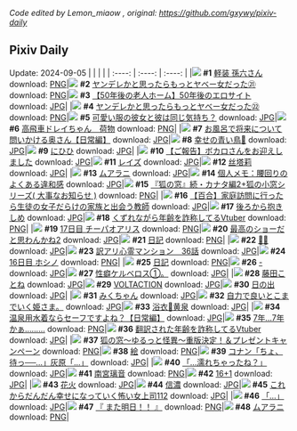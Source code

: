 *Code edited by Lemon_miaow , original: https://github.com/gxywy/pixiv-daily*
## Pixiv Daily 
Update: 2024-09-05
|      |      |      |
| :----: | :----: | :----: |
|![](https://pximg.lemonmiaow.xyz/c/240x480/img-master/img/2024/09/03/00/00/41/122087390_p0_master1200.jpg) **#1** [軽装 孫六さん](https://www.pixiv.net/artworks/122087390) download: [PNG](https://pximg.lemonmiaow.xyz/img-original/img/2024/09/03/00/00/41/122087390_p0.png)|![](https://pximg.lemonmiaow.xyz/c/240x480/img-master/img/2024/09/03/00/02/00/122087545_p0_master1200.jpg) **#2** [ヤンデレかと思ったらもっとヤベー女だった㉑](https://www.pixiv.net/artworks/122087545) download: [PNG](https://pximg.lemonmiaow.xyz/img-original/img/2024/09/03/00/02/00/122087545_p0.png)|![](https://pximg.lemonmiaow.xyz/c/240x480/img-master/img/2024/09/03/12/00/11/122098545_p0_master1200.jpg) **#3** [【50年後の老人ホーム】50年後のエロサイト](https://www.pixiv.net/artworks/122098545) download: [JPG](https://pximg.lemonmiaow.xyz/img-original/img/2024/09/03/12/00/11/122098545_p0.jpg)|
|![](https://pximg.lemonmiaow.xyz/c/240x480/img-master/img/2024/09/04/00/01/49/122115752_p0_master1200.jpg) **#4** [ヤンデレかと思ったらもっとヤベー女だった㉒](https://www.pixiv.net/artworks/122115752) download: [PNG](https://pximg.lemonmiaow.xyz/img-original/img/2024/09/04/00/01/49/122115752_p0.png)|![](https://pximg.lemonmiaow.xyz/c/240x480/img-master/img/2024/09/04/17/00/45/122130856_p0_master1200.jpg) **#5** [可愛い服の彼女と彼は同じ気持ち？](https://www.pixiv.net/artworks/122130856) download: [JPG](https://pximg.lemonmiaow.xyz/img-original/img/2024/09/04/17/00/45/122130856_p0.jpg)|![](https://pximg.lemonmiaow.xyz/c/240x480/img-master/img/2024/09/03/18/40/41/122105464_p0_master1200.jpg) **#6** [高飛車ドレイちゃん　荷物](https://www.pixiv.net/artworks/122105464) download: [PNG](https://pximg.lemonmiaow.xyz/img-original/img/2024/09/03/18/40/41/122105464_p0.png)|
|![](https://pximg.lemonmiaow.xyz/c/240x480/img-master/img/2024/09/03/00/07/09/122087878_p0_master1200.jpg) **#7** [お風呂で将来について問いかける奥さん【日常編】](https://www.pixiv.net/artworks/122087878) download: [JPG](https://pximg.lemonmiaow.xyz/img-original/img/2024/09/03/00/07/09/122087878_p0.jpg)|![](https://pximg.lemonmiaow.xyz/c/240x480/img-master/img/2024/09/03/17/21/35/122103611_p0_master1200.jpg) **#8** [幸せの青い鳥💙](https://www.pixiv.net/artworks/122103611) download: [JPG](https://pximg.lemonmiaow.xyz/img-original/img/2024/09/03/17/21/35/122103611_p0.jpg)|![](https://pximg.lemonmiaow.xyz/c/240x480/img-master/img/2024/09/03/00/02/34/122087590_p0_master1200.jpg) **#9** [にひひ](https://www.pixiv.net/artworks/122087590) download: [JPG](https://pximg.lemonmiaow.xyz/img-original/img/2024/09/03/00/02/34/122087590_p0.jpg)|
|![](https://pximg.lemonmiaow.xyz/c/240x480/img-master/img/2024/09/03/17/43/41/122104053_p0_master1200.jpg) **#10** [【ご報告】ボカロさんをお迎えしました](https://www.pixiv.net/artworks/122104053) download: [JPG](https://pximg.lemonmiaow.xyz/img-original/img/2024/09/03/17/43/41/122104053_p0.jpg)|![](https://pximg.lemonmiaow.xyz/c/240x480/img-master/img/2024/09/03/01/32/16/122090275_p0_master1200.jpg) **#11** [レイズ](https://www.pixiv.net/artworks/122090275) download: [JPG](https://pximg.lemonmiaow.xyz/img-original/img/2024/09/03/01/32/16/122090275_p0.jpg)|![](https://pximg.lemonmiaow.xyz/c/240x480/img-master/img/2024/09/03/21/34/26/122110530_p0_master1200.jpg) **#12** [丝塔莉](https://www.pixiv.net/artworks/122110530) download: [JPG](https://pximg.lemonmiaow.xyz/img-original/img/2024/09/03/21/34/26/122110530_p0.jpg)|
|![](https://pximg.lemonmiaow.xyz/c/240x480/img-master/img/2024/09/03/01/10/43/122089787_p0_master1200.jpg) **#13** [ムアラニ](https://www.pixiv.net/artworks/122089787) download: [JPG](https://pximg.lemonmiaow.xyz/img-original/img/2024/09/03/01/10/43/122089787_p0.jpg)|![](https://pximg.lemonmiaow.xyz/c/240x480/img-master/img/2024/09/03/06/00/07/122093852_p0_master1200.jpg) **#14** [個人メモ：腰回りのよくある違和感](https://www.pixiv.net/artworks/122093852) download: [JPG](https://pximg.lemonmiaow.xyz/img-original/img/2024/09/03/06/00/07/122093852_p0.jpg)|![](https://pximg.lemonmiaow.xyz/c/240x480/img-master/img/2024/09/03/19/49/16/122107274_p0_master1200.jpg) **#15** [『狐の窓』続・カナタ編2+狐の小窓シリーズ( 大事なお知らせ )](https://www.pixiv.net/artworks/122107274) download: [PNG](https://pximg.lemonmiaow.xyz/img-original/img/2024/09/03/19/49/16/122107274_p0.png)|
|![](https://pximg.lemonmiaow.xyz/c/240x480/img-master/img/2024/09/04/22/37/32/122139869_p0_master1200.jpg) **#16** [【百合】家庭訪問に行ったら生徒の女子だらけの家族と出会う教師](https://www.pixiv.net/artworks/122139869) download: [JPG](https://pximg.lemonmiaow.xyz/img-original/img/2024/09/04/22/37/32/122139869_p0.jpg)|![](https://pximg.lemonmiaow.xyz/c/240x480/img-master/img/2024/09/03/08/19/09/122095690_p0_master1200.jpg) **#17** [後ろから抱きしめ](https://www.pixiv.net/artworks/122095690) download: [JPG](https://pximg.lemonmiaow.xyz/img-original/img/2024/09/03/08/19/09/122095690_p0.jpg)|![](https://pximg.lemonmiaow.xyz/c/240x480/img-master/img/2024/09/03/21/18/16/122110003_p0_master1200.jpg) **#18** [くずれながら年齢を詐称してるVtuber](https://www.pixiv.net/artworks/122110003) download: [PNG](https://pximg.lemonmiaow.xyz/img-original/img/2024/09/03/21/18/16/122110003_p0.png)|
|![](https://pximg.lemonmiaow.xyz/c/240x480/img-master/img/2024/09/04/00/00/54/122115657_p0_master1200.jpg) **#19** [17日目 チーパオアリス](https://www.pixiv.net/artworks/122115657) download: [PNG](https://pximg.lemonmiaow.xyz/img-original/img/2024/09/04/00/00/54/122115657_p0.png)|![](https://pximg.lemonmiaow.xyz/c/240x480/img-master/img/2024/09/03/00/30/04/122088607_p0_master1200.jpg) **#20** [最高のショーだと思わんかね2](https://www.pixiv.net/artworks/122088607) download: [JPG](https://pximg.lemonmiaow.xyz/img-original/img/2024/09/03/00/30/04/122088607_p0.jpg)|![](https://pximg.lemonmiaow.xyz/c/240x480/img-master/img/2024/09/03/16/27/33/122102601_p0_master1200.jpg) **#21** [日記](https://www.pixiv.net/artworks/122102601) download: [PNG](https://pximg.lemonmiaow.xyz/img-original/img/2024/09/03/16/27/33/122102601_p0.png)|
|![](https://pximg.lemonmiaow.xyz/c/240x480/img-master/img/2024/09/03/00/49/08/122089164_p0_master1200.jpg) **#22** [🧡💚](https://www.pixiv.net/artworks/122089164) download: [JPG](https://pximg.lemonmiaow.xyz/img-original/img/2024/09/03/00/49/08/122089164_p0.jpg)|![](https://pximg.lemonmiaow.xyz/c/240x480/img-master/img/2024/09/03/13/57/54/122100299_p0_master1200.jpg) **#23** [訳アリ心霊マンション　36話](https://www.pixiv.net/artworks/122100299) download: [JPG](https://pximg.lemonmiaow.xyz/img-original/img/2024/09/03/13/57/54/122100299_p0.jpg)|![](https://pximg.lemonmiaow.xyz/c/240x480/img-master/img/2024/09/03/00/00/46/122087402_p0_master1200.jpg) **#24** [16日目 ホシノ](https://www.pixiv.net/artworks/122087402) download: [PNG](https://pximg.lemonmiaow.xyz/img-original/img/2024/09/03/00/00/46/122087402_p0.png)|
|![](https://pximg.lemonmiaow.xyz/c/240x480/img-master/img/2024/09/04/19/03/34/122133518_p0_master1200.jpg) **#25** [日記](https://www.pixiv.net/artworks/122133518) download: [PNG](https://pximg.lemonmiaow.xyz/img-original/img/2024/09/04/19/03/34/122133518_p0.png)|![](https://pximg.lemonmiaow.xyz/c/240x480/img-master/img/2024/09/04/13/00/01/122127128_p0_master1200.jpg) **#26** [-](https://www.pixiv.net/artworks/122127128) download: [JPG](https://pximg.lemonmiaow.xyz/img-original/img/2024/09/04/13/00/01/122127128_p0.jpg)|![](https://pximg.lemonmiaow.xyz/c/240x480/img-master/img/2024/09/04/12/33/47/122126793_p0_master1200.jpg) **#27** [性癖ケルベロス①。](https://www.pixiv.net/artworks/122126793) download: [JPG](https://pximg.lemonmiaow.xyz/img-original/img/2024/09/04/12/33/47/122126793_p0.jpg)|
|![](https://pximg.lemonmiaow.xyz/c/240x480/img-master/img/2024/09/03/21/05/07/122109611_p0_master1200.jpg) **#28** [藤田ことね](https://www.pixiv.net/artworks/122109611) download: [JPG](https://pximg.lemonmiaow.xyz/img-original/img/2024/09/03/21/05/07/122109611_p0.jpg)|![](https://pximg.lemonmiaow.xyz/c/240x480/img-master/img/2024/09/03/00/00/35/122087379_p0_master1200.jpg) **#29** [VOLTACTION](https://www.pixiv.net/artworks/122087379) download: [JPG](https://pximg.lemonmiaow.xyz/img-original/img/2024/09/03/00/00/35/122087379_p0.jpg)|![](https://pximg.lemonmiaow.xyz/c/240x480/img-master/img/2024/09/04/11/00/01/122125445_p0_master1200.jpg) **#30** [日の出](https://www.pixiv.net/artworks/122125445) download: [JPG](https://pximg.lemonmiaow.xyz/img-original/img/2024/09/04/11/00/01/122125445_p0.jpg)|
|![](https://pximg.lemonmiaow.xyz/c/240x480/img-master/img/2024/09/03/00/36/04/122088809_p0_master1200.jpg) **#31** [みくちゃん](https://www.pixiv.net/artworks/122088809) download: [JPG](https://pximg.lemonmiaow.xyz/img-original/img/2024/09/03/00/36/04/122088809_p0.jpg)|![](https://pximg.lemonmiaow.xyz/c/240x480/img-master/img/2024/09/04/06/42/38/122121726_p0_master1200.jpg) **#32** [自力で良いとこまでいく姫さま。](https://www.pixiv.net/artworks/122121726) download: [JPG](https://pximg.lemonmiaow.xyz/img-original/img/2024/09/04/06/42/38/122121726_p0.jpg)|![](https://pximg.lemonmiaow.xyz/c/240x480/img-master/img/2024/09/03/00/00/13/122087311_p0_master1200.jpg) **#33** [浴衣👘黄泉](https://www.pixiv.net/artworks/122087311) download: [JPG](https://pximg.lemonmiaow.xyz/img-original/img/2024/09/03/00/00/13/122087311_p0.jpg)|
|![](https://pximg.lemonmiaow.xyz/c/240x480/img-master/img/2024/09/04/00/06/43/122116036_p0_master1200.jpg) **#34** [温泉用水着ならセーフですよね？【日常編】](https://www.pixiv.net/artworks/122116036) download: [JPG](https://pximg.lemonmiaow.xyz/img-original/img/2024/09/04/00/06/43/122116036_p0.jpg)|![](https://pximg.lemonmiaow.xyz/c/240x480/img-master/img/2024/09/03/00/06/01/122087433_p0_master1200.jpg) **#35** [7年…7年かぁ………](https://www.pixiv.net/artworks/122087433) download: [PNG](https://pximg.lemonmiaow.xyz/img-original/img/2024/09/03/00/06/01/122087433_p0.png)|![](https://pximg.lemonmiaow.xyz/c/240x480/img-master/img/2024/09/04/21/28/33/122137667_p0_master1200.jpg) **#36** [翻訳された年齢を詐称してるVtuber](https://www.pixiv.net/artworks/122137667) download: [JPG](https://pximg.lemonmiaow.xyz/img-original/img/2024/09/04/21/28/33/122137667_p0.jpg)|
|![](https://pximg.lemonmiaow.xyz/c/240x480/img-master/img/2024/09/04/18/24/24/122132550_p0_master1200.jpg) **#37** [狐の窓～ゆるっと怪異～重版決定！＆プレゼントキャンペーン](https://www.pixiv.net/artworks/122132550) download: [PNG](https://pximg.lemonmiaow.xyz/img-original/img/2024/09/04/18/24/24/122132550_p0.png)|![](https://pximg.lemonmiaow.xyz/c/240x480/img-master/img/2024/09/03/23/29/34/122114402_p0_master1200.jpg) **#38** [絵](https://www.pixiv.net/artworks/122114402) download: [PNG](https://pximg.lemonmiaow.xyz/img-original/img/2024/09/03/23/29/34/122114402_p0.png)|![](https://pximg.lemonmiaow.xyz/c/240x480/img-master/img/2024/09/03/14/10/21/122100489_p0_master1200.jpg) **#39** [コナン「ちょ、待っ──…」灰原「…」](https://www.pixiv.net/artworks/122100489) download: [JPG](https://pximg.lemonmiaow.xyz/img-original/img/2024/09/03/14/10/21/122100489_p0.jpg)|
|![](https://pximg.lemonmiaow.xyz/c/240x480/img-master/img/2024/09/03/00/30/29/122088639_p0_master1200.jpg) **#40** [「…濡れちゃったね？」](https://www.pixiv.net/artworks/122088639) download: [JPG](https://pximg.lemonmiaow.xyz/img-original/img/2024/09/03/00/30/29/122088639_p0.jpg)|![](https://pximg.lemonmiaow.xyz/c/240x480/img-master/img/2024/09/04/15/47/58/122129566_p0_master1200.jpg) **#41** [南宮璃音](https://www.pixiv.net/artworks/122129566) download: [PNG](https://pximg.lemonmiaow.xyz/img-original/img/2024/09/04/15/47/58/122129566_p0.png)|![](https://pximg.lemonmiaow.xyz/c/240x480/img-master/img/2024/09/03/15/15/18/122101458_p0_master1200.jpg) **#42** [16+1](https://www.pixiv.net/artworks/122101458) download: [JPG](https://pximg.lemonmiaow.xyz/img-original/img/2024/09/03/15/15/18/122101458_p0.jpg)|
|![](https://pximg.lemonmiaow.xyz/c/240x480/img-master/img/2024/09/03/16/00/03/122102135_p0_master1200.jpg) **#43** [花火](https://www.pixiv.net/artworks/122102135) download: [JPG](https://pximg.lemonmiaow.xyz/img-original/img/2024/09/03/16/00/03/122102135_p0.jpg)|![](https://pximg.lemonmiaow.xyz/c/240x480/img-master/img/2024/09/03/19/10/35/122106284_p0_master1200.jpg) **#44** [信濃](https://www.pixiv.net/artworks/122106284) download: [JPG](https://pximg.lemonmiaow.xyz/img-original/img/2024/09/03/19/10/35/122106284_p0.jpg)|![](https://pximg.lemonmiaow.xyz/c/240x480/img-master/img/2024/09/04/17/11/42/122131049_p0_master1200.jpg) **#45** [これからだんだん幸せになっていく怖い女上司112](https://www.pixiv.net/artworks/122131049) download: [JPG](https://pximg.lemonmiaow.xyz/img-original/img/2024/09/04/17/11/42/122131049_p0.jpg)|
|![](https://pximg.lemonmiaow.xyz/c/240x480/img-master/img/2024/09/03/00/00/16/122087329_p0_master1200.jpg) **#46** [「…」](https://www.pixiv.net/artworks/122087329) download: [JPG](https://pximg.lemonmiaow.xyz/img-original/img/2024/09/03/00/00/16/122087329_p0.jpg)|![](https://pximg.lemonmiaow.xyz/c/240x480/img-master/img/2024/09/03/00/00/47/122087406_p0_master1200.jpg) **#47** [『 また明日！！ 』](https://www.pixiv.net/artworks/122087406) download: [PNG](https://pximg.lemonmiaow.xyz/img-original/img/2024/09/03/00/00/47/122087406_p0.png)|![](https://pximg.lemonmiaow.xyz/c/240x480/img-master/img/2024/09/04/00/06/47/122116039_p0_master1200.jpg) **#48** [ムアラニ](https://www.pixiv.net/artworks/122116039) download: [PNG](https://pximg.lemonmiaow.xyz/img-original/img/2024/09/04/00/06/47/122116039_p0.png)|
